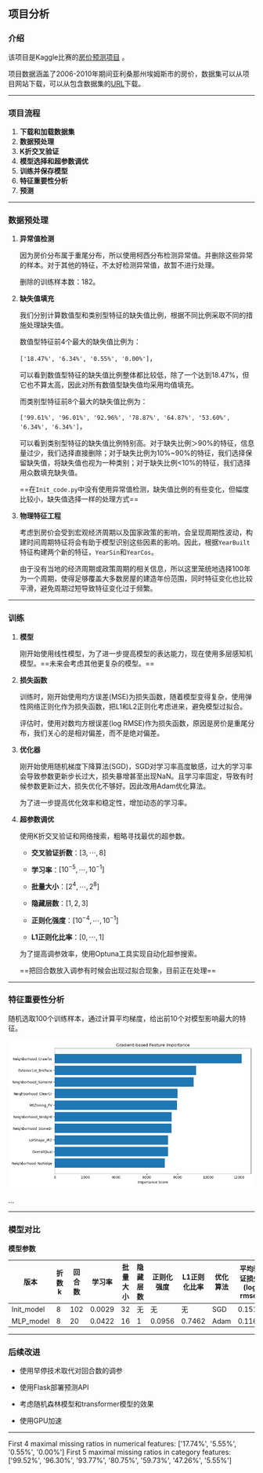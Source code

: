 ## 项目分析

### 介绍

该项目是Kaggle比赛的[房价预测项目](https://www.kaggle.com/competitions/house-prices-advanced-regression-techniques/overview) 。

项目数据涵盖了2006-2010年期间亚利桑那州埃姆斯市的房价，数据集可以从项目网站下载，可以从包含数据集的[URL](http://d2l-data.s3-accelerate.amazonaws.com/)下载。

----

### 项目流程

1. **下载和加载数据集**
2. **数据预处理**
3. **K折交叉验证**
4. **模型选择和超参数调优**
5. **训练并保存模型**
6. **特征重要性分析**
7. **预测**

---

### 数据预处理

1. **异常值检测**

   因为房价分布属于重尾分布，所以使用柯西分布检测异常值。并删除这些异常的样本。对于其他的特征，不太好检测异常值，故暂不进行处理。

   删除的训练样本数：182。

2. **缺失值填充**

   我们分别计算数值型和类别型特征的缺失值比例，根据不同比例采取不同的措施处理缺失值。 

   数值型特征前4个最大的缺失值比例为：

   `['18.47%', '6.34%', '0.55%', '0.00%']`， 

   可以看到数值型特征的缺失值比例整体都比较低，除了一个达到18.47%，但它也不算太高，因此对所有数值型缺失值均采用均值填充。

   而类别型特征前8个最大的缺失值比例为：

   `['99.61%', '96.01%', '92.96%', '78.87%', '64.87%', '53.60%', '6.34%', '6.34%']`，

   可以看到类别型特征的缺失值比例特别高。对于缺失比例＞90%的特征，信息量过少，我们选择直接删除；对于缺失比例为10%~90%的特征，我们选择保留缺失值，将缺失值也视为一种类别；对于缺失比例<10%的特征，我们选择用众数填充缺失值。

   ==在`Init_code.py`中没有使用异常值检测，缺失值比例的有些变化，但幅度比较小，缺失值选择一样的处理方式==

3. **物理特征工程**

   考虑到房价会受到宏观经济周期以及国家政策的影响，会呈现周期性波动，构建时间周期特征将会有助于模型识别这些因素的影响。因此，根据`YearBuilt`特征构建两个新的特征，`YearSin`和`YearCos`。

   由于没有当地的经济周期或政策周期的相关信息，所以这里笼统地选择100年为一个周期，使得足够覆盖大多数房屋的建造年份范围，同时特征变化也比较平滑，避免周期过短导致特征变化过于频繁。

----

### 训练

1. **模型**

   刚开始使用线性模型，为了进一步提高模型的表达能力，现在使用多层感知机模型。==未来会考虑其他更复杂的模型。==

2. **损失函数**

   训练时，刚开始使用均方误差(MSE)为损失函数，随着模型变得复杂，使用弹性网络正则化作为损失函数，把L1和L2正则化考虑进来，避免模型过拟合。

   评估时，使用对数均方根误差(log RMSE)作为损失函数，原因是房价是重尾分布，我们关心的是相对偏差，而不是绝对偏差。

3. **优化器**

   刚开始使用随机梯度下降算法(SGD)，SGD对学习率高度敏感，过大的学习率会导致参数更新步长过大，损失暴增甚至出现NaN。且学习率固定，导致有时候参数更新过大，损失优化不够好。因此改用Adam优化算法。

   为了进一步提高优化效率和稳定性，增加动态的学习率。

4. **超参数调优**

   使用K折交叉验证和网络搜索，粗略寻找最优的超参数。
   
   - **交叉验证折数**：$[3,\cdots,8]$
   
   - **学习率**：$[10^{-5},\cdots, 10^{-1}]$
   - **批量大小**：$[2^4,\cdots, 2^8]$
   - **隐藏层数**：$[1, 2, 3]$
   - **正则化强度**：$[10^{-4}, \cdots, 10^{-1}]$
   - **L1正则化比率**：$[0, \cdots, 1]$
   
   为了提高调参效率，使用Optuna工具实现自动化超参搜索。
   
   ==把回合数放入调参有时候会出现过拟合现象，目前正在处理==

----

### 特征重要性分析

随机选取100个训练样本，通过计算平均梯度，给出前10个对模型影响最大的特征。

<img src="Feature_importance.png" style="zoom:80%;" />

...



----

### 模型对比

**模型参数**

| 版本       | 折数k | 回合数 | 学习率 | 批量大小 | 隐藏层数 | 正则化强度 | L1正则化比率 | 优化算法 | 平均验证损失(log rmse) | 训练损失 | 测试损失 |
| ---------- | ----- | ------ | ------ | -------- | -------- | ---------- | ------------ | -------- | ---------------------- | -------- | -------- |
| Init_model | 8     | 102    | 0.0029 | 32       | 无       | 无         | 无           | SGD      | 0.1515                 | 0.1337   | 0.1526   |
| MLP_model  | 8     | 20     | 0.0422 | 16       | 1        | 0.0956     | 0.7462       | Adam     | 0.1163                 | 0.1063   | 0.1721   |

----

### 后续改进

- 使用早停技术取代对回合数的调参

- 使用Flask部署预测API
- 考虑随机森林模型和transformer模型的效果
- 使用GPU加速









-----

First 4 maximal missing ratios in numerical features: ['17.74%', '5.55%', '0.55%', '0.00%']
First 5 maximal missing ratios in category features: ['99.52%', '96.30%', '93.77%', '80.75%', '59.73%', '47.26%', '5.55%']